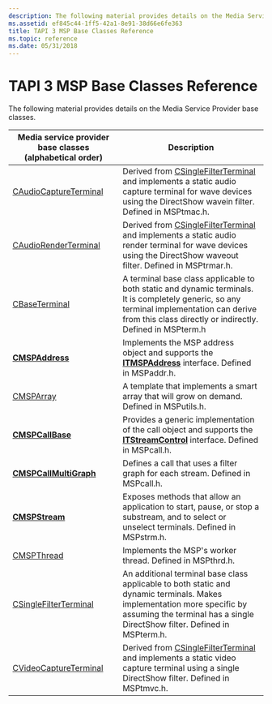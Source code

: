 ```yaml
---
description: The following material provides details on the Media Service Provider base classes.
ms.assetid: ef845c44-1ff5-42a1-8e91-38d66e6fe363
title: TAPI 3 MSP Base Classes Reference
ms.topic: reference
ms.date: 05/31/2018
---
```


# TAPI 3 MSP Base Classes Reference

The following material provides details on the Media Service Provider base classes.



| Media service provider base classes (alphabetical order) | Description                                                                                                                                                                                             |
|----------------------------------------------------------|---------------------------------------------------------------------------------------------------------------------------------------------------------------------------------------------------------|
| [CAudioCaptureTerminal](caudiocaptureterminal.md)       | Derived from [CSingleFilterTerminal](csinglefilterterminal.md) and implements a static audio capture terminal for wave devices using the DirectShow wavein filter. Defined in MSPtmac.h.               |
| [CAudioRenderTerminal](caudiorenderterminal.md)         | Derived from [CSingleFilterTerminal](csinglefilterterminal.md) and implements a static audio render terminal for wave devices using the DirectShow waveout filter. Defined in MSPtrmar.h.              |
| [CBaseTerminal](cbaseterminal.md)                       | A terminal base class applicable to both static and dynamic terminals. It is completely generic, so any terminal implementation can derive from this class directly or indirectly. Defined in MSPterm.h |
| [**CMSPAddress**](/windows/desktop/api/Mspaddr/nl-mspaddr-cmspaddress)                       | Implements the MSP address object and supports the [**ITMSPAddress**](/windows/desktop/api/msp/nn-msp-itmspaddress) interface. Defined in MSPaddr.h.                                                                                |
| [CMSPArray](cmsparray.md)                               | A template that implements a smart array that will grow on demand. Defined in MSPutils.h.                                                                                                               |
| [**CMSPCallBase**](/windows/desktop/api/Mspcall/nl-mspcall-cmspcallbase)                     | Provides a generic implementation of the call object and supports the [**ITStreamControl**](/windows/win32/api/tapi3if/nn-tapi3if-itstreamcontrol) interface. Defined in MSPcall.h.                                                       |
| [**CMSPCallMultiGraph**](/windows/desktop/api/Mspcall/nl-mspcall-cmspcallmultigraph)         | Defines a call that uses a filter graph for each stream. Defined in MSPcall.h.                                                                                                                          |
| [**CMSPStream**](/windows/desktop/api/Mspstrm/nl-mspstrm-cmspstream)                         | Exposes methods that allow an application to start, pause, or stop a substream, and to select or unselect terminals. Defined in MSPstrm.h.                                                              |
| [CMSPThread](cmspthread.md)                             | Implements the MSP's worker thread. Defined in MSPthrd.h.                                                                                                                                               |
| [CSingleFilterTerminal](csinglefilterterminal.md)       | An additional terminal base class applicable to both static and dynamic terminals. Makes implementation more specific by assuming the terminal has a single DirectShow filter. Defined in MSPterm.h.    |
| [CVideoCaptureTerminal](cvideocaptureterminal.md)       | Derived from [CSingleFilterTerminal](csinglefilterterminal.md) and implements a static video capture terminal using a single DirectShow filter. Defined in MSPtmvc.h.                                  |



 

 

 

